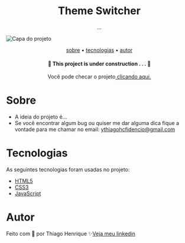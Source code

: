 
<h1 align="center"> Theme Switcher </h1>

<p align="center"> ... </p>

<img src="https://user-images.githubusercontent.com/" alt="Capa do projeto">

<p align="center">
    <a href="#sobre">sobre</a> •
    <a href="#tecnologias">tecnologias</a> •
    <a href="#autor">autor</a> 
</p>

 <h4 align="center">🚧  This project is under construction . . .  🚧 </h4> 

<p align="center">Você pode checar o projeto<a href="https://themeswitcherth.netlify.app/"> clicando aqui.</a></p>

# Sobre

- A ideia do projeto é...
- Se você encontrar algum bug ou quiser me dar alguma dica fique a vontade para me chamar no email: ythiagohcfidencio@gmail.com
 
# Tecnologias

As seguintes tecnologias foram usadas no projeto:

- <a href="https://developer.mozilla.org/pt-BR/docs/Web/HTML">HTML5</a>
- <a href="https://developer.mozilla.org/pt-BR/docs/Web/CSS">CSS3</a>
- <a href="https://developer.mozilla.org/pt-BR/docs/Web/JavaScript">JavaScript</a>

# Autor

Feito com 💜 por Thiago Henrique ✨<a href="https://www.linkedin.com/in/thiago-fid%C3%AAncio-a24578224/">Veja meu linkedin</a>
